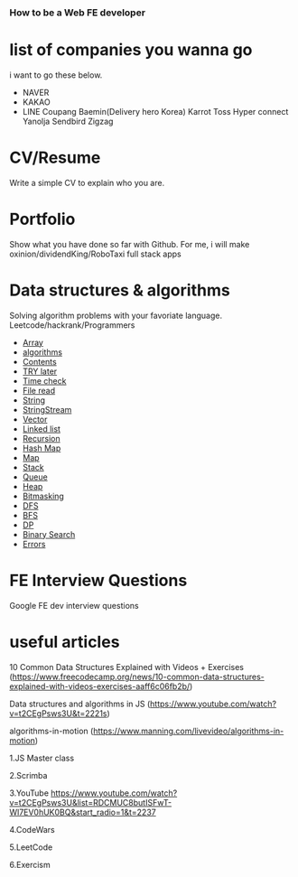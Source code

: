### How to be a Web FE developer

# list of companies you wanna go
i want to go these below. 
- NAVER
- KAKAO
- LINE
  Coupang
  Baemin(Delivery hero Korea)
  Karrot
  Toss
  Hyper connect
  Yanolja
  Sendbird
  Zigzag

# CV/Resume 
Write a simple CV to explain who you are. 

# Portfolio 
Show what you have done so far with Github.
For me, i will make oxinion/dividendKing/RoboTaxi full stack apps 

# Data structures & algorithms
Solving algorithm problems with your favoriate language.
Leetcode/hackrank/Programmers

- [Array](/array)
- [algorithms](#algorithms)
- [Contents](#contents)
- [TRY later](#try-later)
- [Time check](#time-check)
- [File read](#file-read)
- [String](#string)
- [StringStream](#stringstream)
- [Vector](#vector)
- [Linked list](#linked-list)
- [Recursion](#recursion)
- [Hash Map](#hash-map)
- [Map](#map)
- [Stack](#stack)
- [Queue](#queue)
- [Heap](#heap)
- [Bitmasking](#bitmasking)
- [DFS](#dfs)
- [BFS](#bfs)
- [DP](#dp)
- [Binary Search](#binary-search)
- [Errors](#errors)


# FE Interview Questions 
Google FE dev interview questions 

# useful articles

10 Common Data Structures Explained with Videos + Exercises
(https://www.freecodecamp.org/news/10-common-data-structures-explained-with-videos-exercises-aaff6c06fb2b/)

Data structures and algorithms in JS
(https://www.youtube.com/watch?v=t2CEgPsws3U&t=2221s)

algorithms-in-motion
(https://www.manning.com/livevideo/algorithms-in-motion)

  1.JS Master class

  2.Scrimba

  3.YouTube
  https://www.youtube.com/watch?v=t2CEgPsws3U&list=RDCMUC8butISFwT-Wl7EV0hUK0BQ&start_radio=1&t=2237

  4.CodeWars

  5.LeetCode

  6.Exercism
